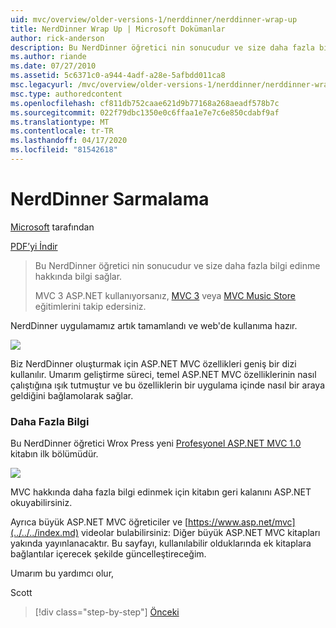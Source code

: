 ```yaml
---
uid: mvc/overview/older-versions-1/nerddinner/nerddinner-wrap-up
title: NerdDinner Wrap Up | Microsoft Dokümanlar
author: rick-anderson
description: Bu NerdDinner öğretici nin sonucudur ve size daha fazla bilgi edinme hakkında bilgi sağlar.
ms.author: riande
ms.date: 07/27/2010
ms.assetid: 5c6371c0-a944-4adf-a28e-5afbdd011ca8
msc.legacyurl: /mvc/overview/older-versions-1/nerddinner/nerddinner-wrap-up
msc.type: authoredcontent
ms.openlocfilehash: cf811db752caae621d9b77168a268aeadf578b7c
ms.sourcegitcommit: 022f79dbc1350e0c6ffaa1e7e7c6e850cdabf9af
ms.translationtype: MT
ms.contentlocale: tr-TR
ms.lasthandoff: 04/17/2020
ms.locfileid: "81542618"
---
```

# <a name="nerddinner-wrap-up"></a>NerdDinner Sarmalama

[Microsoft](https://github.com/microsoft) tarafından

[PDF’yi İndir](http://aspnetmvcbook.s3.amazonaws.com/aspnetmvc-nerdinner_v1.pdf)

> Bu NerdDinner öğretici nin sonucudur ve size daha fazla bilgi edinme hakkında bilgi sağlar.
> 
> MVC 3 ASP.NET kullanıyorsanız, [MVC 3](../../older-versions/getting-started-with-aspnet-mvc3/cs/intro-to-aspnet-mvc-3.md) veya [MVC Music Store](../../older-versions/mvc-music-store/mvc-music-store-part-1.md) eğitimlerini takip edersiniz.

NerdDinner uygulamamız artık tamamlandı ve web'de kullanıma hazır.

![](nerddinner-wrap-up/_static/image1.png)

Biz NerdDinner oluşturmak için ASP.NET MVC özellikleri geniş bir dizi kullanılır. Umarım geliştirme süreci, temel ASP.NET MVC özelliklerinin nasıl çalıştığına ışık tutmuştur ve bu özelliklerin bir uygulama içinde nasıl bir araya geldiğini bağlamolarak sağlar.

### <a name="learning-more"></a>Daha Fazla Bilgi

Bu NerdDinner öğretici Wrox Press yeni [Profesyonel ASP.NET MVC 1.0](https://www.amazon.com/gp/product/0470384611?ie=UTF8&amp;tag=scoblo04-20&amp;linkCode=xm2&amp;camp=1789&amp;creativeASIN=0470384611) kitabın ilk bölümüdür.

[![](https://mscblogs.blob.core.windows.net/media/scottgu/Media/bookcover1_6CAECF94.png)](https://www.amazon.com/gp/product/0470384611?ie=UTF8&amp;tag=scoblo04-20&amp;linkCode=xm2&amp;camp=1789&amp;creativeASIN=0470384611)

MVC hakkında daha fazla bilgi edinmek için kitabın geri kalanını ASP.NET okuyabilirsiniz.

Ayrıca büyük ASP.NET MVC öğreticiler ve [https://www.asp.net/mvc](../../../index.md) videolar bulabilirsiniz: Diğer büyük ASP.NET MVC kitapları yakında yayınlanacaktır. Bu sayfayı, kullanılabilir olduklarında ek kitaplara bağlantılar içerecek şekilde güncelleştireceğim.

Umarım bu yardımcı olur,

Scott

> [!div class="step-by-step"]
> [Önceki](enable-automated-unit-testing.md)
